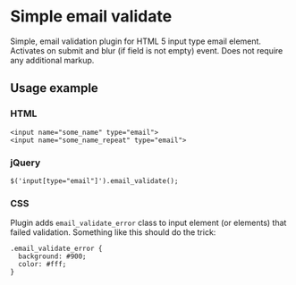 # Simple email validate #
Simple, email validation plugin for HTML 5 input type email element. Activates on submit and blur (if field is not empty) event. Does not require any additional markup.
## Usage example ##
### HTML ###
    <input name="some_name" type="email">
    <input name="some_name_repeat" type="email">
### jQuery ###
    $('input[type="email"]').email_validate();    
### CSS ###
Plugin adds `email_validate_error` class to input element (or elements) that failed validation. Something like this should do the trick:

    .email_validate_error {
      background: #900;
      color: #fff;
    }